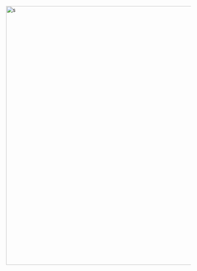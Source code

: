 <img width="1353" height="706" alt="s" src="https://github.com/user-attachments/assets/16a494d7-c491-4144-b18b-01e43895f51f" />
